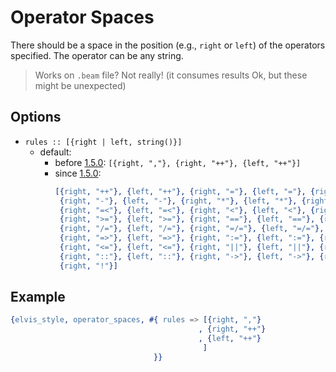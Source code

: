 # Operator Spaces

There should be a space in the position (e.g., `right` or `left`) of the operators specified. The
operator can be any string.

> Works on `.beam` file? Not really! (it consumes results Ok, but these might be unexpected)

## Options

- `rules :: [{right | left, string()}]`
  - default:
    - before [1.5.0](https://github.com/inaka/elvis_core/releases/tag/1.5.0): `[{right, ","},
    {right, "++"}, {left, "++"}]`
    - since [1.5.0](https://github.com/inaka/elvis_core/releases/tag/1.5.0):

```erlang
          [{right, "++"}, {left, "++"}, {right, "="}, {left, "="}, {right, "+"}, {left, "+"},
           {right, "-"}, {left, "-"}, {right, "*"}, {left, "*"}, {right, "/"}, {left, "/"},
           {right, "=<"}, {left, "=<"}, {right, "<"}, {left, "<"}, {right, ">"}, {left, ">"},
           {right, ">="}, {left, ">="}, {right, "=="}, {left, "=="}, {right, "=:="}, {left, "=:="},
           {right, "/="}, {left, "/="}, {right, "=/="}, {left, "=/="}, {right, "--"}, {left, "--"},
           {right, "=>"}, {left, "=>"}, {right, ":="}, {left, ":="}, {right, "<-"}, {left, "<-"},
           {right, "<="}, {left, "<="}, {right, "||"}, {left, "||"}, {right, "|"}, {left, "|"},
           {right, "::"}, {left, "::"}, {right, "->"}, {left, "->"}, {right, ","}, {left, "!"},
           {right, "!"}]
```

## Example

```erlang
{elvis_style, operator_spaces, #{ rules => [{right, ","}
                                          , {right, "++"}
                                          , {left, "++"}
                                           ]
                                }}
```
